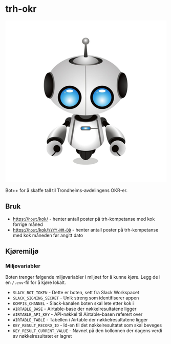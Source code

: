 # trh-okr

![Logo image](/img/trh-okr-bot-logo.png)

Bot++ for å skaffe tall til Trondheims-avdelingens OKR-er.

## Bruk

- [https://`host`/kok/](https://host/kok/) - henter antall poster på trh-kompetanse med kok forrige måned
- [https://`host`/kok/`YYYY-MM-DD`](https://host/kok/YYYY-MM-DD) - henter antall poster på trh-kompetanse med kok måneden før angitt dato

## Kjøremiljø

### Miljøvariabler

Boten trenger følgende miljøvariabler i miljøet for å kunne kjøre. Legg de i en `/.env`-fil for å kjøre lokalt.

- `SLACK_BOT_TOKEN` - Dette er boten, sett fra Slack Workspacet
- `SLACK_SIGNING_SECRET` - Unik streng som identifiserer appen
- `KOMPIS_CHANNEL` - Slack-kanalen boten skal lete etter kok i
- `AIRTABLE_BASE` - Airtable-base der nøkkelresultatene ligger
- `AIRTABLE_API_KEY` - API-nøkkel til Airtable-basen referert over
- `AIRTABLE_TABLE` - Tabellen i Airtable der nøkkelresultatene ligger
- `KEY_RESULT_RECORD_ID` - Id-en til det nøkkelresultatet som skal beveges
- `KEY_RESULT_CURRENT_VALUE` - Navnet på den kollonnen der dagens verdi av nøkkelresultatet er lagret
